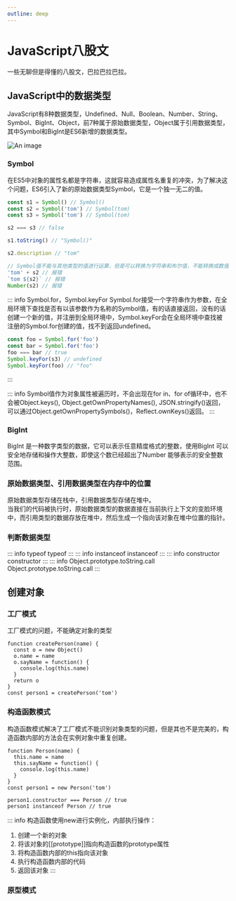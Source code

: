 ```yaml
---
outline: deep
---
```

# JavaScript八股文

一些无聊但是得懂的八股文，巴拉巴拉巴拉。

## JavaScript中的数据类型

JavaScript有8种数据类型，Undefined、Null、Boolean、Number、String、Symbol、BigInt、Object，前7种属于原始数据类型，Object属于引用数据类型，其中Symbol和BigInt是ES6新增的数据类型。

![An image](/images/1.png)

### Symbol

在ES5中对象的属性名都是字符串，这就容易造成属性名重复的冲突，为了解决这个问题，ES6引入了新的原始数据类型Symbol，它是一个独一无二的值。

```js
const s1 = Symbol() // Symbol()
const s2 = Symbol('tom') // Symbol(tom)
const s3 = Symbol('tom') // Symbol(tom)

s2 === s3 // false

s1.toString() // "Symbol()"

s2.description // "tom"

// Symbol值不能与其他类型的值进行运算，但是可以转换为字符串和布尔值，不能转换成数值。
'tom' + s2 // 报错
`tom ${s2}` // 报错
Number(s2) // 报错
```

::: info Symbol.for，Symbol.keyFor
Symbol.for接受一个字符串作为参数，在全局环境下查找是否有以该参数作为名称的Symbol值，有的话直接返回，没有的话创建一个新的值，并注册到全局环境中，Symbol.keyFor会在全局环境中查找被注册的Symbol.for创建的值，找不到返回undefined。
```js
const foo = Symbol.for('foo')
const bar = Symbol.for('foo')
foo === bar // true
Symbol.keyFor(s3) // undefined
Symbol.keyFor(foo) // "foo"
```
:::

::: info
Symbol值作为对象属性被遍历时，不会出现在for in、for of循环中，也不会被Object.keys(), Object.getOwnPropertyNames(), JSON.stringify()返回，可以通过Object.getOwnPropertySymbols()，Reflect.ownKeys()返回。
:::

### BigInt

BigInt 是一种数字类型的数据，它可以表示任意精度格式的整数，使用BigInt 可以安全地存储和操作大整数，即使这个数已经超出了Number 能够表示的安全整数范围。

### 原始数据类型、引用数据类型在内存中的位置

原始数据类型存储在栈中，引用数据类型存储在堆中。<br>
当我们的代码被执行时，原始数据类型的数据直接在当前执行上下文的变脸环境中，而引用类型的数据存放在堆中，然后生成一个指向该对象在堆中位置的指针。

### 判断数据类型

::: info typeof
typeof
:::
::: info instanceof
instanceof
:::
::: info constructor
constructor
:::
::: info Object.prototype.toString.call
Object.prototype.toString.call
:::

## 创建对象

### 工厂模式

工厂模式的问题，不能确定对象的类型

```js{2,7}
function createPerson(name) {
  const o = new Object()
  o.name = name
  o.sayName = function() {
    console.log(this.name)
  }
  return o
}
const person1 = createPerson('tom')
```

### 构造函数模式

构造函数模式解决了工厂模式不能识别对象类型的问题，但是其也不是完美的，构造函数内部的方法会在实例对象中重复创建。

```js{9,10}
function Person(name) {
  this.name = name
  this.sayName = function() {
    console.log(this.name)
  }
}
const person1 = new Person('tom')

person1.constructor === Person // true
person1 instanceof Person // true
```

::: info 构造函数使用new进行实例化，内部执行操作：
1. 创建一个新的对象
2. 将该对象的[[prototype]]指向构造函数的prototype属性
3. 将构造函数内部的this指向该对象
4. 执行构造函数内部的代码
5. 返回该对象
:::

### 原型模式



<script setup>
function Person(name) {
  this.name = name
}

const p1 = new Person('tom')
console.dir(Person)
console.log(p1)
</script>